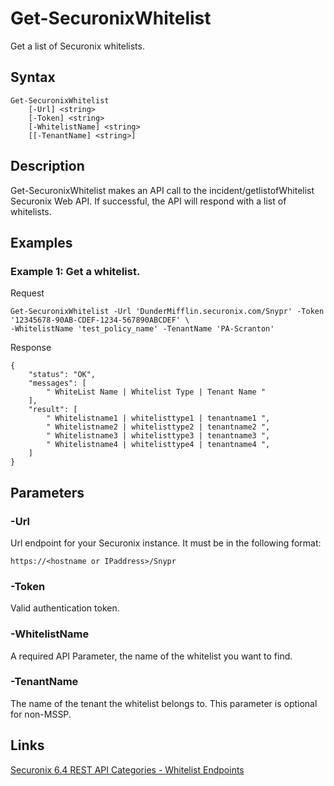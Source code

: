 # Get-SecuronixWhitelist
Get a list of Securonix whitelists.

## Syntax
```
Get-SecuronixWhitelist
    [-Url] <string>
    [-Token] <string>
    [-WhitelistName] <string>
    [[-TenantName] <string>]
```

## Description
Get-SecuronixWhitelist makes an API call to the incident/getlistofWhitelist Securonix Web API. If successful, the API will respond with a list of whitelists.

## Examples

### Example 1: Get a whitelist.
Request
```
Get-SecuronixWhitelist -Url 'DunderMifflin.securonix.com/Snypr' -Token '12345678-90AB-CDEF-1234-567890ABCDEF' \
-WhitelistName 'test_policy_name' -TenantName 'PA-Scranton'
```

Response
```
{
	"status": "OK",
	"messages": [
		" WhiteList Name | Whitelist Type | Tenant Name "
	],
	"result": [
		" Whitelistname1 | whitelisttype1 | tenantname1 ",
		" Whitelistname2 | whitelisttype2 | tenantname2 ",
		" Whitelistname3 | whitelisttype3 | tenantname3 ",
		" Whitelistname4 | whitelisttype4 | tenantname4 ",  
	]
}
```

## Parameters

### -Url
Url endpoint for your Securonix instance.
It must be in the following format:
```
https://<hostname or IPaddress>/Snypr
```

### -Token
Valid authentication token.

### -WhitelistName
A required API Parameter, the name of the whitelist you want to find.

### -TenantName
The name of the tenant the whitelist belongs to. This parameter is optional for non-MSSP.

## Links
[Securonix 6.4 REST API Categories - Whitelist Endpoints](https://documentation.securonix.com/onlinedoc/Content/6.4%20Cloud/Content/SNYPR%206.4/6.4%20Guides/Web%20Services/6.4_REST%20API%20Categories.htm#WhitelistEndpoints)